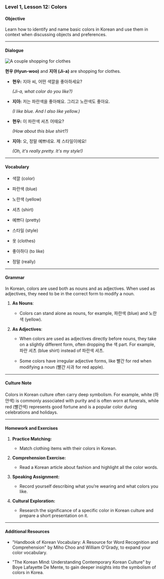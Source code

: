 ### Level 1, Lesson 12: Colors

#### Objective

Learn how to identify and name basic colors in Korean and use them in context when discussing objects and preferences.

---

#### Dialogue

![A couple shopping for clothes](./resources/l1_lesson12.png)

**현우 (Hyun-woo)** and **지아 (Ji-a)** are shopping for clothes.

- **현우:** 지아 씨, 어떤 색깔을 좋아하세요?

  *(Ji-a, what color do you like?)*

- **지아:** 저는 파란색을 좋아해요. 그리고 노란색도 좋아요.

  *(I like blue. And I also like yellow.)*

- **현우:** 이 파란색 셔츠 어때요?

  *(How about this blue shirt?)*

- **지아:** 오, 정말 예쁘네요. 제 스타일이에요!

  *(Oh, it's really pretty. It's my style!)*

---

#### Vocabulary

- 색깔 (color)

- 파란색 (blue)

- 노란색 (yellow)

- 셔츠 (shirt)

- 예쁘다 (pretty)

- 스타일 (style)

- 옷 (clothes)

- 좋아하다 (to like)

- 정말 (really)

---

#### Grammar

In Korean, colors are used both as nouns and as adjectives. When used as adjectives, they need to be in the correct form to modify a noun.

1. **As Nouns**:

    - Colors can stand alone as nouns, for example, 파란색 (blue) and 노란색 (yellow).

2. **As Adjectives**:

    - When colors are used as adjectives directly before nouns, they take on a slightly different form, often dropping the 색 part. For example, 파란 셔츠 (blue shirt) instead of 파란색 셔츠.

    - Some colors have irregular adjective forms, like 빨간 for red when modifying a noun (빨간 사과 for red apple).

---

#### Culture Note

Colors in Korean culture often carry deep symbolism. For example, white (하얀색) is commonly associated with purity and is often worn at funerals, while red (빨간색) represents good fortune and is a popular color during celebrations and holidays.

---

#### Homework and Exercises

1. **Practice Matching:**

    - Match clothing items with their colors in Korean.

2. **Comprehension Exercise:**

    - Read a Korean article about fashion and highlight all the color words.

3. **Speaking Assignment:**

    - Record yourself describing what you’re wearing and what colors you like.

4. **Cultural Exploration:**

    - Research the significance of a specific color in Korean culture and prepare a short presentation on it.

---

#### Additional Resources

- "Handbook of Korean Vocabulary: A Resource for Word Recognition and Comprehension" by Miho Choo and William O'Grady, to expand your color vocabulary.

- "The Korean Mind: Understanding Contemporary Korean Culture" by Boye Lafayette De Mente, to gain deeper insights into the symbolism of colors in Korea.
